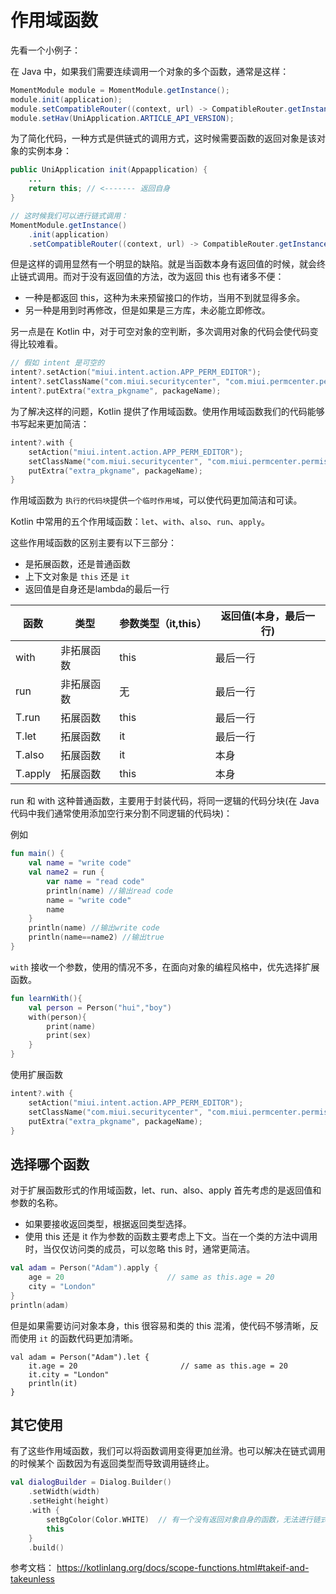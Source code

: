 # 作用域函数

先看一个小例子：

在 Java 中，如果我们需要连续调用一个对象的多个函数，通常是这样：


```Java
MomentModule module = MomentModule.getInstance();
module.init(application);
module.setCompatibleRouter((context, url) -> CompatibleRouter.getInstance().open(context, url));
module.setHav(UniApplication.ARTICLE_API_VERSION);
```

为了简化代码，一种方式是供链式的调用方式，这时候需要函数的返回对象是该对象的实例本身：

```Java
public UniApplication init(Appapplication) {
    ...
    return this; // <------- 返回自身
}

// 这时候我们可以进行链式调用：
MomentModule.getInstance()
    .init(application)
    .setCompatibleRouter((context, url) -> CompatibleRouter.getInstance().open(context, url));
```

但是这样的调用显然有一个明显的缺陷。就是当函数本身有返回值的时候，就会终止链式调用。而对于没有返回值的方法，改为返回 this 也有诸多不便：
- 一种是都返回 this，这种为未来预留接口的作坊，当用不到就显得多余。
- 另一种是用到时再修改，但是如果是三方库，未必能立即修改。

另一点是在 Kotlin 中，对于可空对象的空判断，多次调用对象的代码会使代码变得比较难看。

```Kotlin
// 假如 intent 是可空的
intent?.setAction("miui.intent.action.APP_PERM_EDITOR");
intent?.setClassName("com.miui.securitycenter", "com.miui.permcenter.permissions.AppPermissionsEditorActivity");
intent?.putExtra("extra_pkgname", packageName);
```

为了解决这样的问题，Kotlin 提供了作用域函数。使用作用域函数我们的代码能够书写起来更加简洁：

```Kotlin
intent?.with {
    setAction("miui.intent.action.APP_PERM_EDITOR");
    setClassName("com.miui.securitycenter", "com.miui.permcenter.permissions.AppPermissionsEditorActivity");
    putExtra("extra_pkgname", packageName);
}
```

作用域函数为 `执行的代码块`提供`一个临时作用域`，可以使代码更加简洁和可读。


Kotlin 中常用的五个作用域函数：`let`、`with`、`also`、`run`、`apply`。

这些作用域函数的区别主要有以下三部分：
- 是拓展函数，还是普通函数
- 上下文对象是 `this` 还是 `it`
- 返回值是自身还是lambda的最后一行


| 函数	| 类型 | 参数类型（it,this）| 返回值(本身，最后一行) |
| ---- | --- | ----------------- | ------------------ |
| with | 非拓展函数	 | this	       | 最后一行            |
| run  | 非拓展函数  | 无	       | 最后一行             |
| T.run	| 拓展函数	 | this	      | 最后一行             |
| T.let | 拓展函数	 | it	      | 最后一行             |
| T.also | 拓展函数	 | it	      | 本身                |
| T.apply |	拓展函数 | this	      | 本身                |


run 和 with 这种普通函数，主要用于封装代码，将同一逻辑的代码分块(在 Java 代码中我们通常使用添加空行来分割不同逻辑的代码块)：

例如

```Kotlin
fun main() {
    val name = "write code"
    val name2 = run {
        var name = "read code"
        println(name) //输出read code
        name = "write code"
        name
    }
    println(name) //输出write code
    println(name==name2) //输出true
}
```
`with` 接收一个参数，使用的情况不多，在面向对象的编程风格中，优先选择扩展函数。
```Kotlin
fun learnWith(){
    val person = Person("hui","boy")
    with(person){
        print(name)
        print(sex)
    }
}
```

使用扩展函数

```Kotlin
intent?.with {
    setAction("miui.intent.action.APP_PERM_EDITOR");
    setClassName("com.miui.securitycenter", "com.miui.permcenter.permissions.AppPermissionsEditorActivity");
    putExtra("extra_pkgname", packageName);
}
```

## 选择哪个函数

对于扩展函数形式的作用域函数，let、run、also、apply 首先考虑的是返回值和参数的名称。

- 如果要接收返回类型，根据返回类型选择。
- 使用 this 还是 it 作为参数的函数主要考虑上下文。当在一个类的方法中调用时，当仅仅访问类的成员，可以忽略 this 时，通常更简洁。

```Kotlin
val adam = Person("Adam").apply {
    age = 20                       // same as this.age = 20
    city = "London"
}
println(adam)
```

但是如果需要访问对象本身，this 很容易和类的 this 混淆，使代码不够清晰，反而使用 `it` 的函数代码更加清晰。
```
val adam = Person("Adam").let {
    it.age = 20                       // same as this.age = 20
    it.city = "London"
    println(it)
}
```


## 其它使用

有了这些作用域函数，我们可以将函数调用变得更加丝滑。也可以解决在链式调用的时候某个
函数因为有返回类型而导致调用链终止。


```Kotlin
val dialogBuilder = Dialog.Builder()
    .setWidth(width)
    .setHeight(height)
    .with {
        setBgColor(Color.WHITE)  // 有一个没有返回对象自身的函数，无法进行链式调用
        this
    }
    .build()
```


参考文档： https://kotlinlang.org/docs/scope-functions.html#takeif-and-takeunless